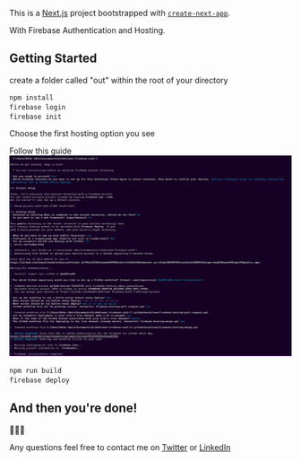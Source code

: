 This is a [Next.js](https://nextjs.org/) project bootstrapped with [`create-next-app`](https://github.com/vercel/next.js/tree/canary/packages/create-next-app).

With Firebase Authentication and Hosting.

## Getting Started

create a folder called "out" within the root of your directory

```bash
npm install
firebase login
firebase init
```
Choose the first hosting option you see

Follow this guide
![Image](/.github/images/Screenshot%202023-11-25%20011008.png)
  
```bash
npm run build
firebase deploy
```

## And then you're done!

🎊🎊🎊

Any questions feel free to contact me on [Twitter](https://twitter.com/OdnisMike) or [LinkedIn](https://www.linkedin.com/in/mikeodnis/)

